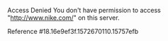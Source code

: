 Access Denied You don't have permission to access "http://www.nike.com/" on this server.

Reference #18.16e9ef3f.1572670110.15757efb